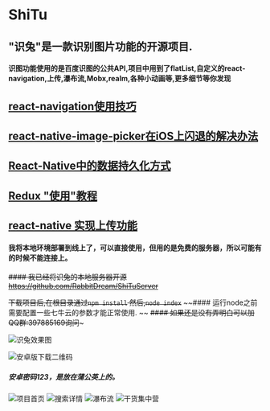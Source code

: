 # ShiTu
## "识兔"是一款识别图片功能的开源项目.
#### 识图功能使用的是百度识图的公共API,项目中用到了flatList,自定义的react-navigation,上传,瀑布流,Mobx,realm,各种小动画等,更多细节等你发现
## [react-navigation使用技巧](http://www.jianshu.com/p/2f575cc35780)
## [react-native-image-picker在iOS上闪退的解决办法](http://www.jianshu.com/p/977bc5eea1b1)
## [React-Native中的数据持久化方式](http://www.jianshu.com/p/22cbb0124158)
## [Redux "使用"教程](http://www.jianshu.com/p/525c39bd672a)
## [react-native 实现上传功能](http://www.jianshu.com/p/97442b727a28)

#### 我将本地环境部署到线上了，可以直接使用，但用的是免费的服务器，所以可能有的时候不能连接上。

~~#### 我已经将识兔的本地服务器开源~~
~~https://github.com/RabbitDream/ShiTuServer~~

~~下载项目后,在根目录通过`npm install`
然后,`node index`~~
~~#### 运行node之前需要配置一些七牛云的参数才能正常使用.
~~ ~~#### 如果还是没有弄明白可以加QQ群:397885169询问~~~

![识兔效果图](https://github.com/RabbitDream/ShiTu/blob/master/screenshots/识兔.gif)

![安卓版下载二维码](https://github.com/RabbitDream/ShiTu/blob/master/screenshots/识兔二维码.png)

##### 安卓密码123，是放在蒲公英上的。

![项目首页](https://github.com/RabbitDream/ShiTu/blob/master/screenshots/%E8%AF%86%E5%85%94%E9%A6%96%E9%A1%B5.png)
![搜索详情](https://github.com/RabbitDream/ShiTu/blob/master/screenshots/%E6%90%9C%E7%B4%A2%E8%AF%A6%E6%83%85.png)
![瀑布流](https://github.com/RabbitDream/ShiTu/blob/master/screenshots/%E7%80%91%E5%B8%83%E6%B5%81.png)
![干货集中营](https://github.com/RabbitDream/ShiTu/blob/master/screenshots/%E5%B9%B2%E8%B4%A7%E9%9B%86%E4%B8%AD%E8%90%A5.png)

